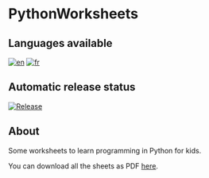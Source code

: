 # PythonWorksheets

## Languages available

[![en](https://img.shields.io/badge/lang-en-red.svg)](https://github.com/ColinPitrat/PythonWorksheets/blob/main/README.md)
[![fr](https://img.shields.io/badge/lang-fr-blue.svg)](https://github.com/ColinPitrat/PythonWorksheets/blob/main/README-fr.md)

## Automatic release status

[![Release](https://github.com/ColinPitrat/PythonWorksheets/actions/workflows/build.yml/badge.svg)](https://github.com/ColinPitrat/PythonWorksheets/actions/workflows/build.yml)

## About

Some worksheets to learn programming in Python for kids.

You can download all the sheets as PDF [here](https://github.com/ColinPitrat/PythonWorksheets/releases/download/latest/python-sheets-en.zip).
